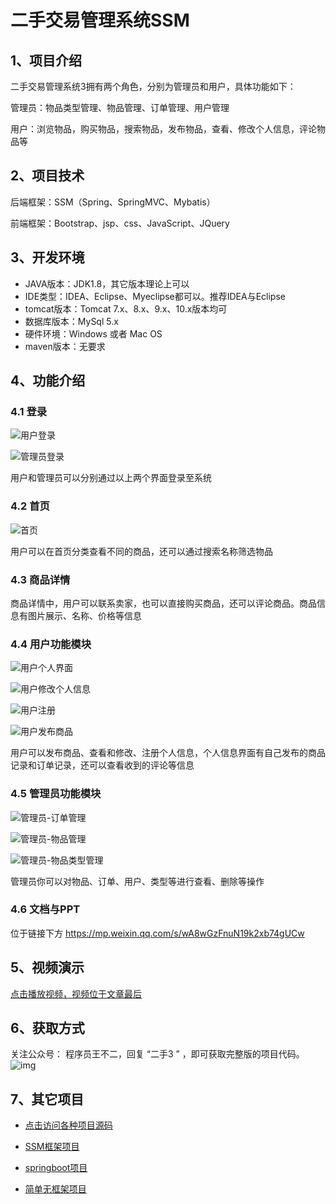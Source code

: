 # 二手交易管理系统SSM





## 1、项目介绍

二手交易管理系统3拥有两个角色，分别为管理员和用户，具体功能如下：

管理员：物品类型管理、物品管理、订单管理、用户管理

用户：浏览物品，购买物品，搜索物品，发布物品，查看、修改个人信息，评论物品等


## 2、项目技术

后端框架：SSM（Spring、SpringMVC、Mybatis）

前端框架：Bootstrap、jsp、css、JavaScript、JQuery

## 3、开发环境

- JAVA版本：JDK1.8，其它版本理论上可以
- IDE类型：IDEA、Eclipse、Myeclipse都可以。推荐IDEA与Eclipse
- tomcat版本：Tomcat 7.x、8.x、9.x、10.x版本均可
- 数据库版本：MySql 5.x
- 硬件环境：Windows 或者 Mac OS
- maven版本：无要求


## 4、功能介绍

### 4.1 登录

![用户登录](https://gitee.com/buer_wang/project-drawing-bed/raw/master/Typora-Images/20220509151551.jpg)

![管理员登录](https://gitee.com/buer_wang/project-drawing-bed/raw/master/Typora-Images/20220509151540.jpg)

用户和管理员可以分别通过以上两个界面登录至系统

### 4.2 首页

![首页](https://gitee.com/buer_wang/project-drawing-bed/raw/master/Typora-Images/20220509151634.jpg)

用户可以在首页分类查看不同的商品，还可以通过搜索名称筛选物品

### 4.3 商品详情

商品详情中，用户可以联系卖家，也可以直接购买商品，还可以评论商品。商品信息有图片展示、名称、价格等信息

### 4.4 用户功能模块

![用户个人界面](https://gitee.com/buer_wang/project-drawing-bed/raw/master/Typora-Images/20220509151837.jpg)

![用户修改个人信息](https://gitee.com/buer_wang/project-drawing-bed/raw/master/Typora-Images/20220509151845.jpg)

![用户注册](https://gitee.com/buer_wang/project-drawing-bed/raw/master/Typora-Images/20220509151849.jpg)

![用户发布商品](https://gitee.com/buer_wang/project-drawing-bed/raw/master/Typora-Images/20220509151852.jpg)

用户可以发布商品、查看和修改、注册个人信息，个人信息界面有自己发布的商品记录和订单记录，还可以查看收到的评论等信息

### 4.5  管理员功能模块

![管理员-订单管理](https://gitee.com/buer_wang/project-drawing-bed/raw/master/Typora-Images/20220509152019.jpg)

![管理员-物品管理](https://gitee.com/buer_wang/project-drawing-bed/raw/master/Typora-Images/20220509152022.jpg)

![管理员-物品类型管理](https://gitee.com/buer_wang/project-drawing-bed/raw/master/Typora-Images/20220509152026.jpg)

管理员你可以对物品、订单、用户、类型等进行查看、删除等操作
### 4.6 文档与PPT

位于链接下方
https://mp.weixin.qq.com/s/wA8wGzFnuN19k2xb74gUCw

## 5、视频演示

[点击播放视频，视频位于文章最后](https://mp.weixin.qq.com/s/wA8wGzFnuN19k2xb74gUCw)

## 6、获取方式

关注公众号： 程序员王不二，回复 “二手3 ” ，即可获取完整版的项目代码。
![img](https://img-blog.csdnimg.cn/7b5e4835dd0248459447658ca28d2ff0.png#pic_center)

## 7、其它项目

* [点击访问各种项目源码](https://mp.weixin.qq.com/s?__biz=MzkwMjM1MjM0Ng==&mid=2247483834&idx=1&sn=40517cecf36ce5d7663ed774a033fa2c&chksm=c0a79d0ff7d0141943c5d8da40b489e8ecdda5c345568776f475576506c76a954bd8238dc4f5#rd)
* [SSM框架项目](https://mp.weixin.qq.com/mp/appmsgalbum?__biz=MzkwMjM1MjM0Ng==&action=getalbum&album_id=2387377591113859072#wechat_redirect)

* [springboot项目](https://mp.weixin.qq.com/mp/appmsgalbum?__biz=MzkwMjM1MjM0Ng==&action=getalbum&album_id=2387377898791223296#wechat_redirect)

* [简单无框架项目](https://mp.weixin.qq.com/mp/appmsgalbum?__biz=MzkwMjM1MjM0Ng==&action=getalbum&album_id=2387378317047218183#wechat_redirect)

  

  




